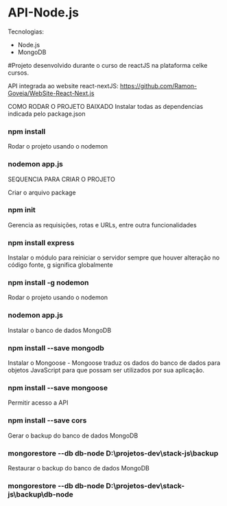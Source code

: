 # API-Node.js

Tecnologias:
 - Node.js 
 - MongoDB

#Projeto desenvolvido durante o curso de reactJS na plataforma celke cursos.

API integrada ao website react-nextJS:
https://github.com/Ramon-Goveia/WebSite-React-Next.js


COMO RODAR O PROJETO BAIXADO
Instalar todas as dependencias indicada pelo package.json
### npm install

Rodar o projeto usando o nodemon 
### nodemon app.js


SEQUENCIA PARA CRIAR O PROJETO

Criar o arquivo package
### npm init

Gerencia as requisições, rotas e URLs, entre outra funcionalidades
### npm install express

Instalar o módulo para reiniciar o servidor sempre que houver alteração no código fonte, g significa globalmente
### npm install -g nodemon

Rodar o projeto usando o nodemon 
### nodemon app.js

Instalar o banco de dados MongoDB
### npm install --save mongodb

Instalar o Mongoose - Mongoose traduz os dados do banco de dados para objetos JavaScript para que possam ser utilizados por sua aplicação.
### npm install --save mongoose

Permitir acesso a API
### npm install --save cors

Gerar o backup do banco de dados MongoDB
### mongorestore --db db-node D:\projetos-dev\stack-js\backup

Restaurar o backup do banco de dados MongoDB
### mongorestore --db db-node D:\projetos-dev\stack-js\backup\db-node
